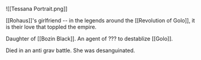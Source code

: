 ![[Tessana Portrait.png]]

[[Rohaus]]'s girlfriend -- in the legends around the [[Revolution of Golo]], it is their love that toppled the empire.

Daughter of [[Bozin Black]]. An agent of ??? to destablize [[Golo]].

Died in an anti grav battle. She was desanguinated.
